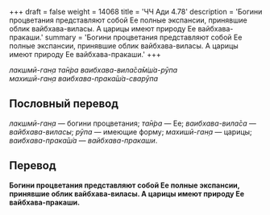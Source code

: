 +++
draft = false
weight = 14068
title = 'ЧЧ Ади 4.78'
description = 'Богини процветания представляют собой Ее полные экспансии, принявшие облик вайбхава-виласы. А царицы имеют природу Ее вайбхава-пракаши.'
summary = 'Богини процветания представляют собой Ее полные экспансии, принявшие облик вайбхава-виласы. А царицы имеют природу Ее вайбхава-пракаши.'
+++

_лакшмӣ-ган̣а та̄н̇ра ваибхава-вила̄са̄м̇ш́а-рӯпа  
махишӣ-ган̣а ваибхава-прака̄ш́а-сварӯпа_

## Пословный перевод

_лакшмӣ_\-_ган̣а_ — богини процветания; _та̄н̇ра_ — Ее; _ваибхава_\-_вила̄са_ — _вайбхава-виласы_; _рӯпа_ — имеющие форму; _махишӣ_\-_ган̣а_ — царицы; _ваибхава_\-_прака̄ш́а_ — _вайбхава-пракаши_.

## Перевод

**Богини процветания представляют собой Ее полные экспансии, принявшие облик вайбхава-виласы. А царицы имеют природу Ее вайбхава-пракаши.**
